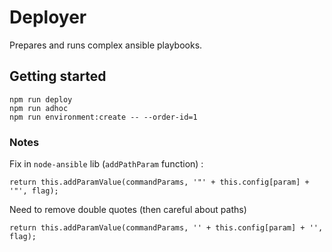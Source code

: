 # Deployer

Prepares and runs complex ansible playbooks.

## Getting started
```
npm run deploy
npm run adhoc
npm run environment:create -- --order-id=1
```

### Notes

Fix in `node-ansible` lib (`addPathParam` function) :
```
return this.addParamValue(commandParams, '"' + this.config[param] + '"', flag);
```

Need to remove double quotes (then careful about paths)
```
return this.addParamValue(commandParams, '' + this.config[param] + '', flag);
```
